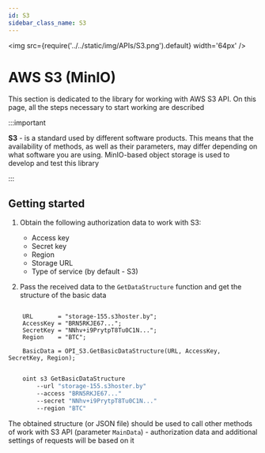 ```yaml
---
id: S3
sidebar_class_name: S3
---
```


<img src={require('../../static/img/APIs/S3.png').default} width='64px' />

# AWS S3 (MinIO)

This section is dedicated to the library for working with AWS S3 API. On this page, all the steps necessary to start working are described

:::important

**S3** - is a standard used by different software products. This means that the availability of methods, as well as their parameters, may differ depending on what software you are using. MinIO-based object storage is used to develop and test this library

:::

## Getting started

1. Obtain the following authorization data to work with S3:

    + Access key
    + Secret key
    + Region
    + Storage URL
    + Type of service (by default - S3)

2. Pass the received data to the `GetDataStructure` function and get the structure of the basic data

```bsl title="1С:Enterprise/OneScript"

    URL       = "storage-155.s3hoster.by";
    AccessKey = "BRN5RKJE67...";
    SecretKey = "NNhv+i9PrytpT8Tu0C1N...";
    Region    = "BTC";

    BasicData = OPI_S3.GetBasicDataStructure(URL, AccessKey, SecretKey, Region);

```

```bash title="CLI"

    oint s3 GetBasicDataStructure 
        --url "storage-155.s3hoster.by"
        --access "BRN5RKJE67..."
        --secret "NNhv+i9PrytpT8Tu0C1N..."
        --region "BTC"

```

The obtained structure (or JSON file) should be used to call other methods of work with S3 API (parameter `MainData`) - authorization data and additional settings of requests will be based on it
